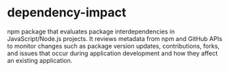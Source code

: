 # dependency-impact
npm package that evaluates package interdependencies in JavaScript/Node.js projects. It reviews metadata from npm and GitHub APIs to monitor changes such as package version updates, contributions, forks, and issues that occur during application development and how they affect an existing application. 

